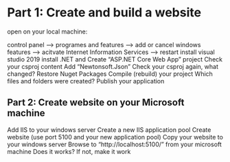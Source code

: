 # <h1>Part 1: Create and build a website</h1>
open on your local machine:

control panel --> programes and features --> add or cancel windows features --> acitvate Internet Information Services --> restart
install visual studio 2019
install .NET and 
Create “ASP.NET Core Web App” project
Check your csproj content
Add “Newtonsoft.Json”
Check your csproj again, what changed?
Restore Nuget Packages
Compile (rebuild) your project
Which files and folders were created?
Publish your application

## Part 2: Create website on your Microsoft machine

Add IIS to your windows server
Create a new IIS application pool
Create website (use port 5100 and your new application pool)
Copy your website to your windows server
Browse to “http://localhost:5100/” from your microsoft machine
Does it works? If not, make it work

